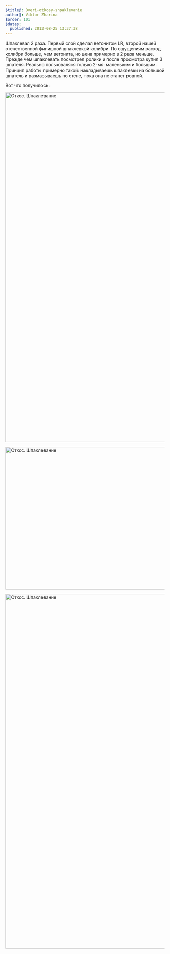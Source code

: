 ```yaml
---
$title@: Dveri-otkosy-shpaklevanie
author@: Viktor Zharina
$order: 101
$dates:
  published: 2013-08-25 13:37:38
---
```

Шпаклевал 2 раза. Первый слой сделал ветонитом LR, второй нашей отечественной финишной шпаклевкой колибри. По ощущениям расход колибри больше, чем ветонита, но цена примерно в 2 раза меньше. Прежде чем шпаклевать посмотрел ролики и после просмотра купил 3 шпателя. Реально пользоваляся только 2-мя: маленьким и большим. Принцип работы примерно такой: накладываешь шпаклевки на большой шпатель и размазываешь по стене, пока она не станет ровной.



Вот что получилось:



<a href="http://viktor.zharina.info/wp-content/uploads/2013/08/IMG_88082.jpg"><img src="http://viktor.zharina.info/wp-content/uploads/2013/08/IMG_88082.jpg" alt="Откос. Шпаклевание" width="600" height="1103" class="alignnone size-full wp-image-1001" /></a>



<a href="http://viktor.zharina.info/wp-content/uploads/2013/08/IMG_88072.jpg"><img src="http://viktor.zharina.info/wp-content/uploads/2013/08/IMG_88072.jpg" alt="Откос. Шпаклевание" width="600" height="450" class="alignnone size-full wp-image-1000" /></a>



<a href="http://viktor.zharina.info/wp-content/uploads/2013/08/IMG_88063.jpg"><img src="http://viktor.zharina.info/wp-content/uploads/2013/08/IMG_88063.jpg" alt="Откос. Шпаклевание" width="600" height="1119" class="alignnone size-full wp-image-999" /></a>
